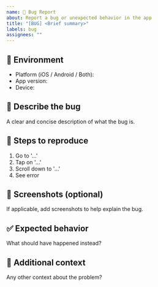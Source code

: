 ```yaml
---
name: 🐛 Bug Report
about: Report a bug or unexpected behavior in the app
title: "[BUG] <Brief summary>"
labels: bug
assignees: ""
---
```


## 📱 Environment

- Platform (iOS / Android / Both):
- App version:
- Device:

## 🐞 Describe the bug

A clear and concise description of what the bug is.

## 🔁 Steps to reproduce

1. Go to '...'
2. Tap on '...'
3. Scroll down to '...'
4. See error

## 📸 Screenshots (optional)

If applicable, add screenshots to help explain the bug.

## ✅ Expected behavior

What should have happened instead?

## 📄 Additional context

Any other context about the problem?
